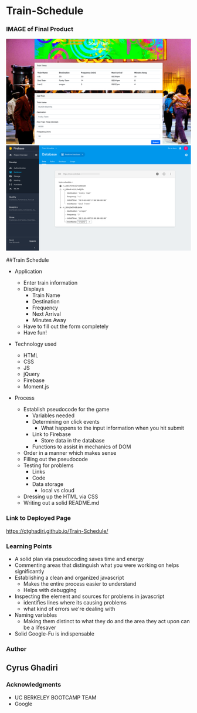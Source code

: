 # Train-Schedule

### IMAGE of Final Product

![ScreenShot](/assets/images/Screenshot2.png)
![ScreenShot](/assets/images/screenshot1.png)


##Train Schedule
* Application
    - Enter train information
    - Displays 
        - Train Name
        - Destination
        - Frequency
        - Next Arrival
        - Minutes Away
    - Have to fill out the form completely
    -  Have fun!

* Technology used
    - HTML
    - CSS
    - JS
    - jQuery
    - Firebase
    - Moment.js

* Process
    - Establish pseudocode for the game
        - Variables needed
        - Determining on click events
            - What happens to the input information when you hit submit
        - Link to Firebase
            - Store data in the database
        - Functions to assist in mechanics of DOM
    - Order in a manner which makes sense
    - Filling out the pseudocode
    - Testing for problems
        - Links
        - Code
        - Data storage
            - local vs cloud
    - Dressing up the HTML via CSS
    - Writing out a solid README.md


### Link to Deployed Page

https://ctghadiri.github.io/Train-Schedule/


### Learning Points
* A solid plan via pseudocoding saves time and energy
* Commenting areas that distinguish what you were working on helps significantly
* Establishing a clean and organized javascript 
    - Makes the entire process easier to understand
    - Helps with debugging
* Inspecting the element and sources for problems in javascript
    - identifies lines where its causing problems
    - what kind of errors we're dealing with
* Naming variables
    - Making them distinct to what they do and the area they act upon can be a lifesaver
* Solid Google-Fu is indispensable

### Author

## Cyrus Ghadiri

### Acknowledgments

* UC BERKELEY BOOTCAMP TEAM
* Google